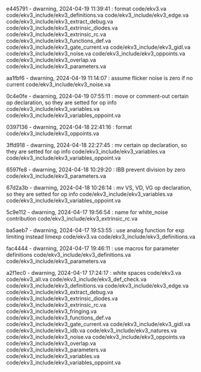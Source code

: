 e445791 - dwarning, 2024-04-19 11:39:41 : format
code/ekv3.va
code/ekv3_include/ekv3_definitions.va
code/ekv3_include/ekv3_edge.va
code/ekv3_include/ekv3_extract_debug.va
code/ekv3_include/ekv3_extrinsic_diodes.va
code/ekv3_include/ekv3_extrinsic_rc.va
code/ekv3_include/ekv3_functions_def.va
code/ekv3_include/ekv3_gate_current.va
code/ekv3_include/ekv3_gidl.va
code/ekv3_include/ekv3_noise.va
code/ekv3_include/ekv3_oppoints.va
code/ekv3_include/ekv3_overlap.va
code/ekv3_include/ekv3_parameters.va

aa1fbf6 - dwarning, 2024-04-19 11:14:07 : assume flicker noise is zero if no current
code/ekv3_include/ekv3_noise.va

0c4e0fe - dwarning, 2024-04-19 07:55:11 : move or comment-out certain op declaration, so they are setted for op info
code/ekv3_include/ekv3_variables.va
code/ekv3_include/ekv3_variables_oppoint.va

0397136 - dwarning, 2024-04-18 22:41:16 : format
code/ekv3_include/ekv3_oppoints.va

3ffd918 - dwarning, 2024-04-18 22:27:45 : mv certain op declaration, so they are setted for op info
code/ekv3_include/ekv3_variables.va
code/ekv3_include/ekv3_variables_oppoint.va

6597fe8 - dwarning, 2024-04-18 10:29:20 : IBB prevent division by zero
code/ekv3_include/ekv3_parameters.va

67d2a3b - dwarning, 2024-04-18 10:26:14 : mv VS, VD, VG op declaration, so they are setted for op info
code/ekv3_include/ekv3_variables.va
code/ekv3_include/ekv3_variables_oppoint.va

5c9e112 - dwarning, 2024-04-17 19:56:54 : name for white_noise contribution
code/ekv3_include/ekv3_extrinsic_rc.va

ba5aeb7 - dwarning, 2024-04-17 19:53:55 : use analog function for exp limiting instead limexp
code/ekv3.va
code/ekv3_include/ekv3_definitions.va

fac4444 - dwarning, 2024-04-17 19:46:11 : use macros for parameter definitions
code/ekv3_include/ekv3_definitions.va
code/ekv3_include/ekv3_parameters.va

a2f1ec0 - dwarning, 2024-04-17 17:24:17 : white spaces
code/ekv3.va
code/ekv3_all.va
code/ekv3_include/ekv3_def_check.va
code/ekv3_include/ekv3_definitions.va
code/ekv3_include/ekv3_edge.va
code/ekv3_include/ekv3_extract_debug.va
code/ekv3_include/ekv3_extrinsic_diodes.va
code/ekv3_include/ekv3_extrinsic_rc.va
code/ekv3_include/ekv3_fringing.va
code/ekv3_include/ekv3_functions_def.va
code/ekv3_include/ekv3_gate_current.va
code/ekv3_include/ekv3_gidl.va
code/ekv3_include/ekv3_idb.va
code/ekv3_include/ekv3_natures.va
code/ekv3_include/ekv3_noise.va
code/ekv3_include/ekv3_oppoints.va
code/ekv3_include/ekv3_overlap.va
code/ekv3_include/ekv3_parameters.va
code/ekv3_include/ekv3_variables.va
code/ekv3_include/ekv3_variables_oppoint.va

